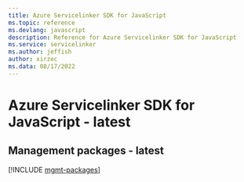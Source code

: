 ```yaml
---
title: Azure Servicelinker SDK for JavaScript
ms.topic: reference
ms.devlang: javascript
description: Reference for Azure Servicelinker SDK for JavaScript
ms.service: servicelinker
ms.author: jeffish
author: xirzec
ms.data: 08/17/2022
---
```

# Azure Servicelinker SDK for JavaScript - latest

## Management packages - latest
[!INCLUDE [mgmt-packages](servicelinker-mgmt-index.md)]